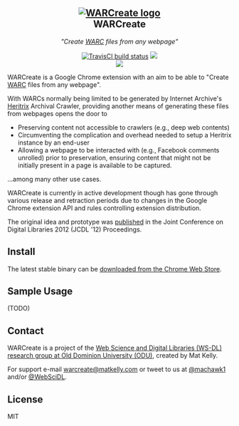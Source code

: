 <h2 align="center">
 <a href="https://github.com/machawk1/mink"><img src="https://cdn.rawgit.com/machawk1/warcreate/master/icons/icon-128.png" alt="WARCreate logo" /></a><br />WARCreate</h2>
 <p align="center" style="font-weight: normal;"><em>"Create <a href="http://www.iso.org/iso/catalogue_detail.htm?csnumber=44717">WARC</a> files from any webpage"</em></p>

<p align="center">
  <a href="https://travis-ci.org/machawk1/warcreate"><img src="https://travis-ci.org/machawk1/warcreate.svg" alt="TravisCI build status" /></a>
  <a href="http://standardjs.com/"><img src="https://img.shields.io/badge/code%20style-standard-brightgreen.svg" /></a>
  <br /><a href="https://chrome.google.com/webstore/detail/warcreate/kenncghfghgolcbmckhiljgaabnpcaaa?hl=en&gl=US"><img src="https://developer.chrome.com/webstore/images/ChromeWebStore_BadgeWBorder_v2_206x58.png"></a>
</p>

WARCreate is a Google Chrome extension with an aim to be able to "Create [WARC](http://www.iso.org/iso/catalogue_detail.htm?csnumber=44717) files from any webpage".

With WARCs normally being limited to be generated by Internet Archive's [Heritrix](https://github.com/internetarchive/heritrix3) Archival Crawler, providing another means of generating these files from webpages 
opens the door to
+ Preserving content not accessible to crawlers (e.g., deep web contents)
+ Circumventing the complication and overhead needed to setup a Heritrix instance by an end-user
+ Allowing a webpage to be interacted with (e.g., Facebook comments unrolled) prior to preservation, ensuring content that might not be initially present in a page is available to be captured.

...among many other use cases.

WARCreate is currently in active development though has gone through various release and retraction periods due to changes in the Google Chrome extension API and rules controlling extension distribution.

The original idea and prototype was [published](http://dl.acm.org/citation.cfm?id=2232930) in the Joint Conference on Digital Libraries 2012 (JCDL '12) Proceedings.

## Install ##

The latest stable binary can be [downloaded from the Chrome Web Store](https://chrome.google.com/webstore/detail/warcreate/kenncghfghgolcbmckhiljgaabnpcaaa?hl=en&gl=US).

## Sample Usage ##
(TODO)

## Contact ##
WARCreate is a project of the <a href="http://ws-dl.cs.odu.edu">Web Science and Digital Libraries (WS-DL) research group at Old Dominion University (ODU)</a>, created by Mat Kelly.

For support e-mail warcreate@matkelly.com or tweet to us at <a href="https://twitter.com/machawk1">@machawk1</a> and/or <a href="https://twitter.com/WebSciDL">@WebSciDL</a>.

## License ##
MIT
